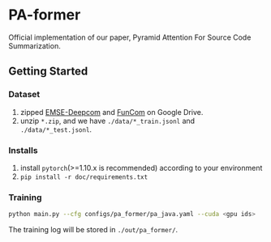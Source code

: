 # PA-former
Official implementation of our paper, Pyramid Attention For Source Code Summarization.


## Getting Started

### Dataset

1. zipped [EMSE-Deepcom](https://drive.google.com/file/d/1pKf_ji5OstEPzC_RcgTQq4yyvjnvmxqN/view?usp=share_link) and [FunCom](https://drive.google.com/file/d/1-WSPQNAnoW4QFd0Hi4tc6ellrVTZx_Bo/view?usp=share_link) on Google Drive.
2. unzip `*.zip`, and we have `./data/*_train.jsonl` and `./data/*_test.jsonl`.

### Installs

1. install `pytorch`(>=1.10.x is recommended) according to your environment
2. `pip install -r doc/requirements.txt`

### Training

```bash
python main.py --cfg configs/pa_former/pa_java.yaml --cuda <gpu ids>
```

The training log will be stored in `./out/pa_former/`.
